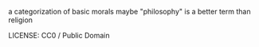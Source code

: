 a categorization of basic morals
maybe "philosophy" is a better term than religion

LICENSE:
CC0 / Public Domain

